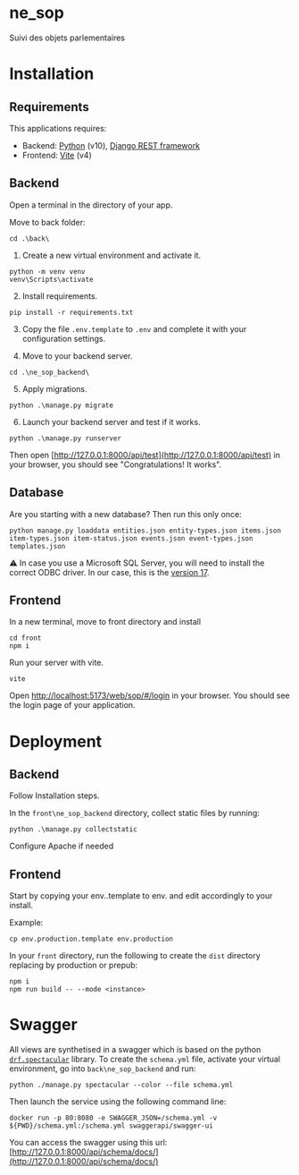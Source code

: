 # ne_sop
Suivi des objets parlementaires

# Installation
## Requirements 
This applications requires:
* Backend: [Python](https://www.python.org/) (v10), [Django REST framework](https://www.django-rest-framework.org/)
* Frontend: [Vite](https://vitejs.dev/) (v4)

## Backend
Open a terminal in the directory of your app.

Move to back folder:
```
cd .\back\
```

1. Create a new virtual environment and activate it.

```
python -m venv venv
venv\Scripts\activate
```

2. Install requirements.
```
pip install -r requirements.txt
```

3. Copy the file `.env.template` to `.env` and complete it with your configuration settings.

4. Move to your backend server.
```
cd .\ne_sop_backend\
```

5. Apply migrations.
```
python .\manage.py migrate
```

6. Launch your backend server and test if it works.
```
python .\manage.py runserver
```
Then open [http://127.0.0.1:8000/api/test](http://127.0.0.1:8000/api/test) in your browser, you should see "Congratulations! It works".


## Database

Are you starting with a new database? Then run this only once:

```
python manage.py loaddata entities.json entity-types.json items.json item-types.json item-status.json events.json event-types.json templates.json
```

⚠️ In case you use a Microsoft SQL Server, you will need to install the correct ODBC driver. In our case, this is the [version 17](https://learn.microsoft.com/en-us/sql/connect/odbc/download-odbc-driver-for-sql-server?view=sql-server-ver16#version-17).

## Frontend

In a new terminal, move to front directory and install

```
cd front
npm i
```

Run your server with vite.

```
vite
```

Open [http://localhost:5173/web/sop/#/login](http://localhost:5173/web/sop/#/login) in your browser. You should see the login page of your application.

# Deployment

## Backend

Follow Installation steps.

In the `front\ne_sop_backend` directory, collect static files by running:
```
python .\manage.py collectstatic
```

Configure Apache if needed

## Frontend

Start by copying your env.<instance>.template to env.<instance> and edit accordingly to your install.

Example:

```
cp env.production.template env.production
```

In your `front` directory, run the following to create the `dist` directory replacing <instance> by production or prepub:

```
npm i
npm run build -- --mode <instance>
```

# Swagger

All views are synthetised in a swagger which is based on the python [`drf.spectacular`](https://drf-spectacular.readthedocs.io/en/latest/index.html) library.
To create the `schema.yml` file, activate your virtual environment, go into `back\ne_sop_backend` and run:
```
python ./manage.py spectacular --color --file schema.yml
```

Then launch the service using the following command line:
```
docker run -p 80:8080 -e SWAGGER_JSON=/schema.yml -v ${PWD}/schema.yml:/schema.yml swaggerapi/swagger-ui
```

You can access the swagger using this url: [http://127.0.0.1:8000/api/schema/docs/](http://127.0.0.1:8000/api/schema/docs/)

